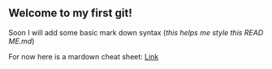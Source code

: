 ## Welcome to my first git!
Soon I will add some basic mark down syntax (*this helps me style this READ ME.md*)
 
For  now here is a mardown cheat sheet: [Link](https://github.com/adam-p/markdown-here/wiki/Markdown-Cheatsheet)
